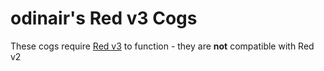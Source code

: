 # odinair's Red v3 Cogs

These cogs require [Red v3](https://github.com/Cog-Creators/Red-DiscordBot/tree/V3/develop/) to function - they are **not** compatible with Red v2
